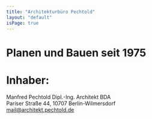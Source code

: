 ```yaml
---
title: "Architekturbüro Pechtold"
layout: "default"
isPage: true
---
```


# Planen und Bauen seit 1975
# Inhaber:
Manfred Pechtold  Dipl.-Ing. Architekt BDA  
Pariser Straße 44,  10707 Berlin-Wilmersdorf  
mail@architekt.pechtold.de

